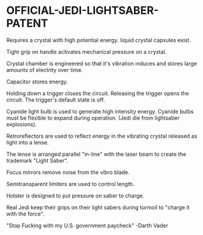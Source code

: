 # OFFICIAL-JEDI-LIGHTSABER-PATENT

Requires a crystal with high potential energy. liquid crystal capsules exist.

Tight grip on handle activates mechanical pressure on a crystal.

Crystal chamber is engineered so that it's vibration induces and stores large amounts of electrity over time.

Capacitor stores energy.

Holding down a trigger closes the circuit. Releasing the trigger opens the circuit. The trigger's default state is off.

Cyanide light bulb is used to generate high intensity energy. Cyanide bulbs must be flexible to expand during operation. (Jedi die from lightsaber explosions).

Retroreflectors are used to reflect energy in the vibrating crystal released as light into a lense.

The lense is arranged parallel "in-line" with the laser beam to create the trademark "Light Saber".

Focus mirrors remove noise from the vibro blade.

Semitransparent limiters are used to control length.

Holster is designed to put pressure on saber to charge.

Real Jedi keep their grips on their light sabers during turmoil to "charge it with the force".

"Stop Fucking with my U.S. government paycheck" -Darth Vader

